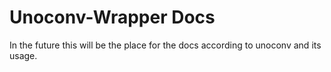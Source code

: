 # Unoconv-Wrapper Docs

In the future this will be the place for the docs according to unoconv and its usage.
